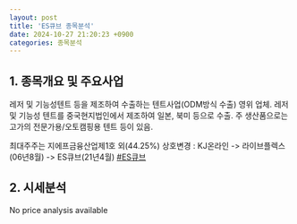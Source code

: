 ```yaml
---
layout: post
title: 'ES큐브 종목분석'
date: 2024-10-27 21:20:23 +0900
categories: 종목분석
---
```


## 1. 종목개요 및 주요사업

레저 및 기능성텐트 등을 제조하여 수출하는 텐트사업(ODM방식 수출) 영위 업체. 레저 및 기능성 텐트를 중국현지법인에서 제조하여 일본, 북미 등으로 수출. 주 생산품으로는 고가의 전문가용/오토캠핑용 텐트 등이 있음.

최대주주는 지에프금융산업제1호 외(44.25%) 상호변경 : KJ온라인 -> 라이브플렉스(06년8월) -> ES큐브(21년4월)
[#ES큐브](#)

## 2. 시세분석

No price analysis available
